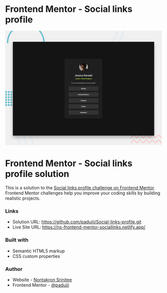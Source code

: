 # Frontend Mentor - Social links profile

![Design preview for the Social links profile coding challenge](./preview.jpg)

# Frontend Mentor - Social links profile solution

This is a solution to the [Social links profile challenge on Frontend Mentor](https://www.frontendmentor.io/challenges/social-links-profile-UG32l9m6dQ). Frontend Mentor challenges help you improve your coding skills by building realistic projects. 

### Links

- Solution URL: https://github.com/paduiii/Social-links-profile.git
- Live Site URL: https://ns-frontend-mentor-sociallinks.netlify.app/

### Built with

- Semantic HTML5 markup
- CSS custom properties

### Author

- Website - [Nontakron Srinitee](https://github.com/paduiii)
- Frontend Mentor - [@paduiii](https://www.frontendmentor.io/profile/paduiii)